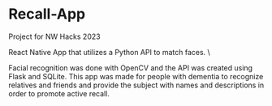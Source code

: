 # Recall-App
Project for NW Hacks 2023

React Native App that utilizes a Python API to match faces. \

Facial recognition was done with OpenCV and the API was created using Flask and SQLite. 
This app was made for people with dementia to recognize relatives and friends and provide the subject with names and descriptions in order to promote active recall. 
